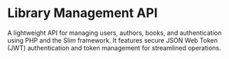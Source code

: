 # Library Management API
A lightweight API for managing users, authors, books, and authentication using PHP and the Slim framework. It features secure JSON Web Token (JWT) authentication and token management for streamlined operations.
